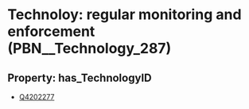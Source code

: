 # Technoloy: __regular monitoring and enforcement__ (PBN__Technology_287)

## Property: has_TechnologyID

* [Q4202277](Q4202277)

